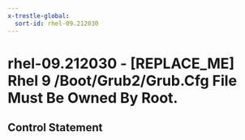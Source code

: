 ```yaml
---
x-trestle-global:
  sort-id: rhel-09.212030
---
```


# rhel-09.212030 - \[REPLACE_ME\] Rhel 9 /Boot/Grub2/Grub.Cfg File Must Be Owned By Root.

## Control Statement

